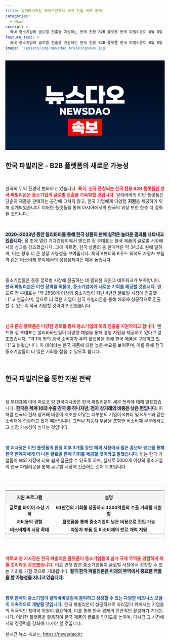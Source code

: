 ```yaml
---
title: 알리바바닷컴 메이드인코리 세계 진출 비책 공개!
categories:
  - News
excerpt: >
  국내 중소기업의 글로벌 진출을 지원하는 한국 전용 B2B 플랫폼 한국 파빌리온이 8월 8일 출시된다. 알리바바닷컴은 지난 4년간 34.3조원의 한국 상품을 판매하며 K뷰티, K푸드를 넘어 자동차 부품 등 비소비재 분야의 가능성을 강조했다.
feature_text: >
  국내 중소기업의 글로벌 진출을 지원하는 한국 전용 B2B 플랫폼 한국 파빌리온이 8월 8일 출시된다. 알리바바닷컴은 지난 4년간 34.3조원의 한국 상품을 판매하며 K뷰티, K푸드를 넘어 자동차 부품 등 비소비재 분야의 가능성을 강조했다.
image: '/assets/img/newsdao_breakingnews.jpg'
---
```


<p><img src="/assets/img/newsdao_breakingnews.jpg" alt="ontimetimes 속보" /></p>

<h2 data-ke-size="size26">한국 파빌리온 - B2B 플랫폼의 새로운 가능성</h2>

<p data-ke-size="size16">&nbsp;</p>

<p>한국의 무역 환경이 변화하고 있습니다. <b><span style="color: #ee2323;">특히, 신규 론칭되는 한국 전용 B2B 플랫폼인 한국 파빌리온은 중소기업의 글로벌 진출을 가속화할 것입니다.</span></b> 알리바바의 이번 플랫폼은 단순히 제품을 판매하는 공간에 그치지 않고, 한국 기업에게 다양한 <strong>지원</strong>을 제공하기 위해 설계되었습니다. 이러한 플랫폼을 통해 아시아에서의 한국의 위상 또한 한층 더 강화될 것입니다.</p>

<p data-ke-size="size16">&nbsp;</p>

<p><b><span style="background-color: #21538527;">2020~2023년 동안 알리바바를 통해 한국 상품의 판매 실적은 놀라운 결과를 나타내고 있습니다.</span></b> 올 초에 열린 기자간담회에서 앤드류 정 부대표는 한국 제품의 글로벌 시장에서의 성과를 강조했습니다. 그에 따르면, 한국 상품의 총 판매액은 약 34.3조 원에 달하며, 이는 향후 더 큰 성장 가능성을 보여줍니다. 특히 K뷰티와 K푸드 외에도 자동차 부품과 같은 비소비재 분야에서의 성장잠재력은 매우 높습니다.</p>

<p data-ke-size="size16">&nbsp;</p>

<p>중소기업들은 종종 글로벌 시장에 진출하는 데 필요한 자원과 네트워크가 부족합니다. <b><span style="color: #1a5490;">한국 파빌리온은 이런 <strong>장벽</strong>을 허물고, 중소기업에게 새로운 기회를 제공할 것입니다.</span></b> 앤드류 정 부대표는 "약 2550개 이상의 중소기업이 지난 4년간 글로벌 시장에 진출했다"고 언급하며, 앞으로 더 많은 기업이 한국 파빌리온을 통해 해외에 성공적으로 진출할 수 있도록 적극 지원할 것이라고 전했습니다.</p>

<p data-ke-size="size16">&nbsp;</p>

<p><b><span style="color: #ee2323;">신규 론칭 플랫폼은 다양한 <strong>경로</strong>를 통해 중소기업의 해외 진출을 지원하려고 합니다.</span></b> 앤드류 정 부대표는 알리바바닷컴이 다양한 채널을 통해 경영 지원을 제공하고 있다고 강조했습니다. "약 1억 명의 중국 소비자가 우리 플랫폼을 통해 한국 제품을 구매하고 있다"고 밝혔습니다. 이 데이터는 한국 제품에 대한 높은 수요를 보여주며, 이를 통해 한국 중소기업들이 더 많은 기회를 잡을 수 있도록 합니다.</p>

<p data-ke-size="size16">&nbsp;</p>

<h2 data-ke-size="size26">한국 파빌리온을 통한 지원 전략</h2>

<p data-ke-size="size16">&nbsp;</p>

<p>정 부대표에 이어 마르코 양 한국지사장은 한국 파빌리온의 세부 전략에 대해 발표했습니다. <b><span style="background-color: #21538527;">한국은 세계 10대 수출 강국 중 하나지만, 전자 상거래의 비중은 낮은 편입니다.</span></b> 이처럼 한국의 전자 상거래 비중이 저조한 이유는 대부분의 기업이 K뷰티 및 K푸드와 같은 소비재에 집중하고 있기 때문입니다. 그러나 자동차 부품을 포함한 비소비재 부문에서도 그 성장 가능성이 높다는 것입니다.</p>

<p data-ke-size="size16">&nbsp;</p>

<p><b><span style="color: #1a5490;">양 지사장은 이번 플랫폼의 론칭 이후 3개월 동안 해외 시장에서 많은 홍보와 광고를 통해 한국 판매자에게 더 나은 글로벌 판매 기회를 제공할 것이라고 말했습니다.</span></b> 이는 한국 기업들이 해외 시장에 더욱 쉽게 접근할 수 있도록 하며, 실제로 5000개 이상의 중소기업이 한국 파빌리온을 통해 글로벌 시장에 진출하는 것이 목표입니다.</p>

<p data-ke-size="size16">&nbsp;</p>

<div style="margin: 20px 0; border: 1px solid #ddd;">
  <table style="width: 100%; text-align: center;">
    <tr>
      <th style="background: #f4f4f4; padding: 10px;">지원 프로그램</th>
      <th style="background: #f4f4f4; padding: 10px;">설명</th>
    </tr>
    <tr>
      <td style="text-align: center; height: 17px;"><b>글로벌 바이어 소싱 기회</b></td>
      <td style="text-align: center; height: 17px;"><b>61만건의 기회를 창출하고 1300억원의 수출 거래를 지원함</b></td>
    </tr>
    <tr>
      <td style="text-align: center; height: 17px;"><b>저비용의 경험</b></td>
      <td style="text-align: center; height: 17px;"><b>플랫폼을 통해 중소기업이 낮은 비용으로 진입 가능</b></td>
    </tr>
    <tr>
      <td style="text-align: center; height: 17px;"><b>비소비재의 시장 확대</b></td>
      <td style="text-align: center; height: 17px;"><b>자동차 부품 등 비소비재의 판로 개척 지원</b></td>
    </tr>
  </table>
</div>

<p data-ke-size="size16">&nbsp;</p>

<p><b><span style="color: #ee2323;">마르코 양 지사장은 한국 파빌리온 플랫폼이 중소기업들이 쉽게 국제 무역을 경험하게 해줄 것이라고 강조했습니다.</span></b> 이로 인해 많은 중소기업들이 글로벌 시장에서 성장할 수 있는 기회를 가질 것으로 기대됩니다. <b><span style="background-color: #21538527;">결국 한국 파빌리온은 미래의 무역에서 중요한 역할을 할 가능성을 지니고 있습니다.</span></b> </p>

<p data-ke-size="size16">&nbsp;</p>

<p><b><span style="color: #1a5490;">향후 한국의 중소기업이 알리바바닷컴에 참여하고 성장할 수 있는 다양한 비즈니스 모델이 지속적으로 개발될 것입니다.</span></b> 한국 파빌리온이 성공적으로 자리잡기 위해서는 기업들의 적극적인 참여와 지원이 필요하며, 이를 통해 한국 경제의 전반적인 활성화가 기대됩니다. 이러한 플랫폼을 활용하여 한국 제품의 글로벌 인지도를 높이며, 다시금 그 시장에서의 경쟁력을 강화해 나가야 할 것입니다.</p>
실시간 뉴스 속보는, <a href="https://newsdao.kr" rel="dofollow">https://newsdao.kr</a>


